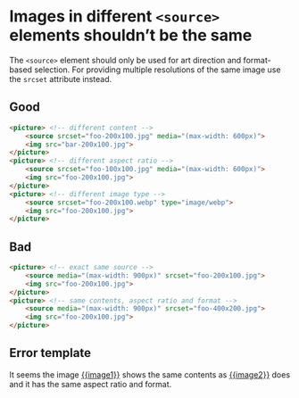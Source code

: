 # Images in different `<source>` elements shouldn’t be the same

The `<source>` element should only be used for art direction and format-based selection. For providing multiple resolutions of the same image use the `srcset` attribute instead.

## Good

```html
<picture> <!-- different content -->
	<source srcset="foo-200x100.jpg" media="(max-width: 600px)">
	<img src="bar-200x100.jpg">
</picture>
<picture> <!-- different aspect ratio -->
	<source srcset="foo-100x100.jpg" media="(max-width: 600px)">
	<img src="foo-200x100.jpg">
</picture>
<picture> <!-- different image type -->
	<source srcset="foo-200x100.webp" type="image/webp">
	<img src="foo-200x100.jpg">
</picture>
```

## Bad

```html
<picture> <!-- exact same source -->
	<source media="(max-width: 900px)" srcset="foo-200x100.jpg">
	<img src="foo-200x100.jpg">
</picture>
<picture> <!-- same contents, aspect ratio and format -->
	<source media="(max-width: 900px)" srcset="foo-400x200.jpg">
	<img src="foo-200x100.jpg">
</picture>
```

## Error template

It seems the image [{{image1}}]({{image1Url}}) shows the same contents as [{{image2}}]({{image2Url}}) does and it has the same aspect ratio and format.
